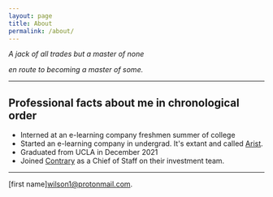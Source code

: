 ```yaml
---
layout: page
title: About
permalink: /about/
---
```


*A jack of all trades but a master of none*

*en route to becoming a master of some.*

---

## Professional facts about me in chronological order

- Interned at an e-learning company freshmen summer of college
- Started an e-learning company in undergrad. It's extant and called [Arist](https://www.arist.co).
- Graduated from UCLA in December 2021
- Joined [Contrary](https://contrary.com/) as a Chief of Staff on their investment team. 

---

[first name]wilson1@protonmail.com.
